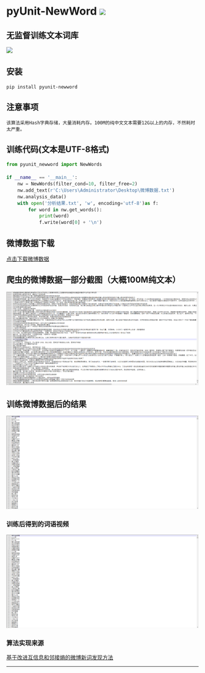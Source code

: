 # **pyUnit-NewWord** [![](https://gitee.com/tyoui/logo/raw/master/logo/photolog.png)][1]

## 无监督训练文本词库
[![](https://img.shields.io/badge/Python-3.7-green.svg)](https://pypi.org/project/pyunit-newword/)

## 安装
    pip install pyunit-newword
    
## 注意事项
    该算法采用Hash字典存储，大量消耗内存。100M的纯中文文本需要12G以上的内存，不然耗时太严重。
    
## 训练代码(文本是UTF-8格式)
```python
from pyunit_newword import NewWords

if __name__ == '__main__':
    nw = NewWords(filter_cond=10, filter_free=2)
    nw.add_text(r'C:\Users\Administrator\Desktop\微博数据.txt')
    nw.analysis_data()
    with open('分析结果.txt', 'w', encoding='utf-8')as f:
        for word in nw.get_words():
            print(word)
            f.write(word[0] + '\n')
```

## 微博数据下载
[点击下载微博数据](http://cdn.tyoui.cn/微博数据.7z)

## 爬虫的微博数据一部分截图（大概100M纯文本）
![微博数据](./img/weibo.png)

## 训练微博数据后的结果
![5个词语](./img/5.png)

### 训练后得到的词语视频
[![词语视频](./img/5.png)](https://youtu.be/6PSM4dMArGo "YouTube视频")

### 算法实现来源
[基于改进互信息和邻接熵的微博新词发现方法](http://xueshu.baidu.com/usercenter/paper/show?paperid=b31a76cd03eebaaa598faa3f904770b8)

***
[1]: https://blog.jtyoui.com

